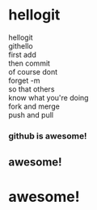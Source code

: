 # hellogit
hellogit  
githello  
first add  
then commit  
of course dont  
forget -m  
so that others  
know what you're doing  
fork and merge  
push and pull  
### github is awesome!  
## awesome!  
# awesome!  
